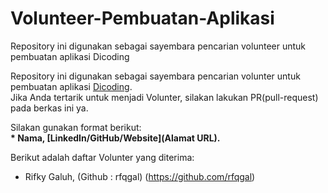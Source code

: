 # Volunteer-Pembuatan-Aplikasi
Repository ini digunakan sebagai sayembara pencarian volunteer untuk pembuatan aplikasi Dicoding

Repository ini digunakan sebagai sayembara pencarian volunter untuk pembuatan aplikasi [Dicoding](www.dicoding.com).<br>
Jika Anda tertarik untuk menjadi Volunter, silakan lakukan PR(pull-request) pada berkas ini ya.<br>

Silakan gunakan format berikut:<br>
**\* Nama, [LinkedIn/GitHub/Website](Alamat URL).**  

Berikut adalah daftar Volunter yang diterima:
- Rifky Galuh, (Github : rfqgal) (https://github.com/rfqgal)
